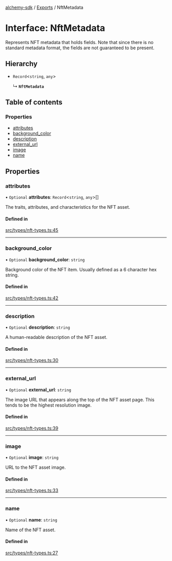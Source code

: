 [alchemy-sdk](../README.md) / [Exports](../modules.md) / NftMetadata

# Interface: NftMetadata

Represents NFT metadata that holds fields. Note that since there is no
standard metadata format, the fields are not guaranteed to be present.

## Hierarchy

- `Record`<`string`, `any`\>

  ↳ **`NftMetadata`**

## Table of contents

### Properties

- [attributes](NftMetadata.md#attributes)
- [background\_color](NftMetadata.md#background_color)
- [description](NftMetadata.md#description)
- [external\_url](NftMetadata.md#external_url)
- [image](NftMetadata.md#image)
- [name](NftMetadata.md#name)

## Properties

### attributes

• `Optional` **attributes**: `Record`<`string`, `any`\>[]

The traits, attributes, and characteristics for the NFT asset.

#### Defined in

[src/types/nft-types.ts:45](https://github.com/alchemyplatform/alchemy-sdk-js/blob/8c9409f/src/types/nft-types.ts#L45)

___

### background\_color

• `Optional` **background\_color**: `string`

Background color of the NFT item. Usually defined as a 6 character hex string.

#### Defined in

[src/types/nft-types.ts:42](https://github.com/alchemyplatform/alchemy-sdk-js/blob/8c9409f/src/types/nft-types.ts#L42)

___

### description

• `Optional` **description**: `string`

A human-readable description of the NFT asset.

#### Defined in

[src/types/nft-types.ts:30](https://github.com/alchemyplatform/alchemy-sdk-js/blob/8c9409f/src/types/nft-types.ts#L30)

___

### external\_url

• `Optional` **external\_url**: `string`

The image URL that appears along the top of the NFT asset page. This tends
to be the highest resolution image.

#### Defined in

[src/types/nft-types.ts:39](https://github.com/alchemyplatform/alchemy-sdk-js/blob/8c9409f/src/types/nft-types.ts#L39)

___

### image

• `Optional` **image**: `string`

URL to the NFT asset image.

#### Defined in

[src/types/nft-types.ts:33](https://github.com/alchemyplatform/alchemy-sdk-js/blob/8c9409f/src/types/nft-types.ts#L33)

___

### name

• `Optional` **name**: `string`

Name of the NFT asset.

#### Defined in

[src/types/nft-types.ts:27](https://github.com/alchemyplatform/alchemy-sdk-js/blob/8c9409f/src/types/nft-types.ts#L27)
